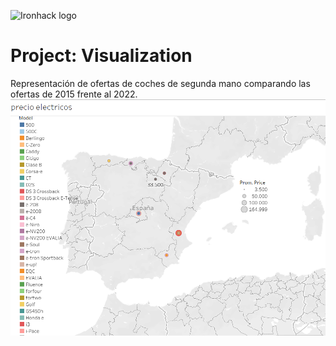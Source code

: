 ![Ironhack logo](https://i.imgur.com/1QgrNNw.png) 
# Project: Visualization

Representación de ofertas de coches de segunda mano comparando las ofertas de 2015 frente al 2022.
![Alt text](electricos.png?raw=true "Title")
